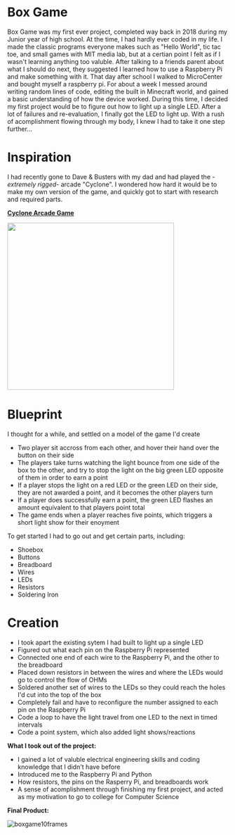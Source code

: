 # Box Game
Box Game was my first ever project, completed way back in 2018 during my Junior year of high school. At the time, I had hardly ever coded in my life. I made the classic programs everyone makes such as "Hello World", tic tac toe, and small games with MIT media lab, but at a certian point I felt as if I wasn't learning anything too valuble. After talking to a friends parent about what I should do next, they suggested I learned how to use a Raspberry Pi and make something with it. That day after school I walked to MicroCenter and bought myself a raspberry pi. For about a week I messed around writing random lines of code, editing the built in Minecraft world, and gained a basic understanding of how the device worked. During this time, I decided my first project would be to figure out how to light up a single LED. After a lot of failures and re-evaluation, I finally got the LED to light up. With a rush of acomplishment flowing through my body, I knew I had to take it one step further...

# Inspiration
I had recently gone to Dave & Busters with my dad and had played the -*extremely rigged*- arcade "Cyclone". I wondered how hard it would be to make my own version of the game, and quickly got to start with research and required parts. 

**[Cyclone Arcade Game](https://www.betson.com/amusement-products/cyclone/)**

<img src="https://user-images.githubusercontent.com/75161978/150029734-cc76dd88-059a-4117-aa4b-8dcea232e890.gif" width="380">

# Blueprint
I thought for a while, and settled on a model of the game I'd create
- Two player sit accross from each other, and hover their hand over the button on their side
- The players take turns watching the light bounce from one side of the box to the other, and try to stop the light on the big green LED opposite of them in order to earn a point
- If a player stops the light on a red LED or the green LED on their side, they are not awarded a point, and it becomes the other players turn
- If a player does successfully earn a point, the green LED flashes an amount equivalent to that players point total
- The game ends when a player reaches five points, which triggers a short light show for their enoyment


To get started I had to go out and get certain parts, including:
- Shoebox
- Buttons
- Breadboard
- Wires
- LEDs
- Resistors
- Soldering Iron


# Creation
- I took apart the existing sytem I had built to light up a single LED
- Figured out what each pin on the Raspberry Pi represented
- Connected one end of each wire to the Raspberry Pi, and the other to the breadboard
- Placed down resistors in between the wires and where the LEDs would go to control the flow of OHMs
- Soldered another set of wires to the LEDs so they could reach the holes I'd cut into the top of the box
- Completely fail and have to reconfigure the number assigned to each pin on the Raspberry Pi
- Code a loop to have the light travel from one LED to the next in timed intervals
- Code a point system, which also added light shows/reactions

**What I took out of the project:**
- I gained a lot of valuble electrical engineering skills and coding knowledge that I didn't have before
- Introduced me to the Raspberry Pi and Python
- How resistors, the pins on the Rasperry Pi, and breadboards work
- A sense of acomplishment through finishing my first project, and acted as my motivation to go to college for Computer Science

**Final Product:**

![boxgame10frames](https://user-images.githubusercontent.com/75161978/150026568-e0e3128b-62fe-46e0-8622-36bca743b56f.gif)
